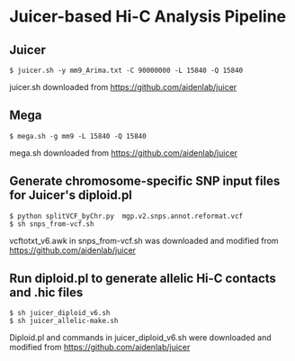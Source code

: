 
# Juicer-based Hi-C Analysis Pipeline

## Juicer 
```
$ juicer.sh -y mm9_Arima.txt -C 90000000 -L 15840 -Q 15840
```
juicer.sh downloaded from https://github.com/aidenlab/juicer

## Mega 
```
$ mega.sh -g mm9 -L 15840 -Q 15840
```
mega.sh downloaded from https://github.com/aidenlab/juicer

## Generate chromosome-specific SNP input files for Juicer's diploid.pl
```
$ python splitVCF_byChr.py  mgp.v2.snps.annot.reformat.vcf 
$ sh snps_from-vcf.sh
```
vcftotxt_v6.awk in snps_from-vcf.sh was downloaded and modified from https://github.com/aidenlab/juicer

## Run diploid.pl to generate allelic Hi-C contacts and .hic files
```
$ sh juicer_diploid_v6.sh
$ sh juicer_allelic-make.sh
```
Diploid.pl and commands in juicer_diploid_v6.sh were downloaded and modified from https://github.com/aidenlab/juicer
